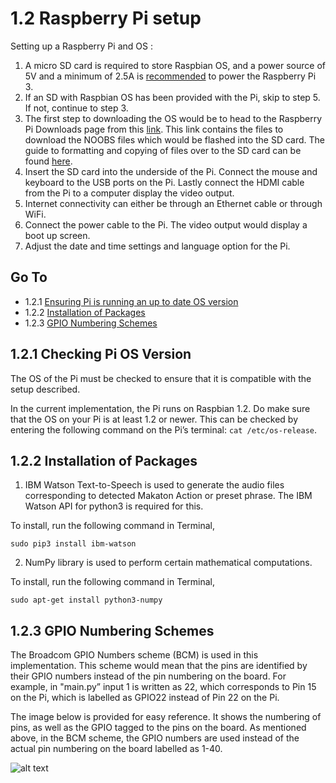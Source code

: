 1.2 Raspberry Pi setup
==================
Setting up a Raspberry Pi and OS :

1. A micro SD card is required to store Raspbian OS, and a power source of 5V and a minimum of 2.5A is [recommended](https://projects.raspberrypi.org/en/projects/raspberry-pi-setting-up/2) to power the Raspberry Pi 3. 
2. If an SD with Raspbian OS has been provided with the Pi, skip to step 5. If not, continue to step 3.
3. The first step to downloading the OS would be to head to the Raspberry Pi Downloads page from this [link](https://www.raspberrypi.org/downloads/). This link contains the files to download the NOOBS files which would be flashed into the SD card. The guide to formatting and copying of files over to the SD card can be found [here](https://projects.raspberrypi.org/en/projects/raspberry-pi-setting-up/3). 
4. Insert the SD card into the underside of the Pi. Connect the mouse and keyboard to the USB ports on the Pi. Lastly connect the HDMI cable from the Pi to a computer display the video output. 
5. Internet connectivity can either be through an Ethernet cable or through WiFi.
6. Connect the power cable to the Pi. The video output would display a boot up screen.
7. Adjust the date and time settings and language option for the Pi.


## Go To
* 1.2.1 [Ensuring Pi is running an up to date OS version](#121-ensuring-pi-is-running-an-up-to-date-os-version)
* 1.2.2 [Installation of Packages](#122-installation-of-packages)
* 1.2.3 [GPIO Numbering Schemes](#123-gpio-numbering-schemes)

1.2.1 Checking Pi OS Version
---

The OS of the Pi must be checked to ensure that it is compatible with the setup described. 

In the current implementation, the Pi runs on Raspbian 1.2. Do make sure that the OS on your Pi is at least 1.2 or newer. This can be checked by entering the following command on the Pi’s terminal: `cat /etc/os-release`. 

1.2.2 Installation of Packages
---

1) IBM Watson Text-to-Speech is used to generate the audio files corresponding to detected Makaton Action or preset phrase. The IBM Watson API for python3 is required for this.

To install, run the following command in Terminal,

```
sudo pip3 install ibm-watson
``` 

2) NumPy library is used to perform certain mathematical computations. 

To install, run the following command in Terminal,

```
sudo apt-get install python3-numpy
```
1.2.3 GPIO Numbering Schemes
---

The Broadcom GPIO Numbers scheme (BCM) is used in this implementation. This scheme would mean that the pins are identified by their GPIO numbers instead of the pin numbering on the board. For example, in "main.py” input 1 is written as 22, which corresponds to Pin 15 on the Pi, which is labelled as GPIO22 instead of Pin 22 on the Pi. 

The image below is provided for easy reference. It shows the numbering of pins, as well as the GPIO tagged to the pins on the board. As mentioned above, in the BCM scheme, the GPIO numbers are used instead of the actual pin numbering on the board labelled as 1-40. 

![alt text](https://github.com/patrickjohncyh/ibm-waldo/blob/master/imgs/Raspberry%20pi%203%20GPIO_pins_v2.png "GPIO Pins")
